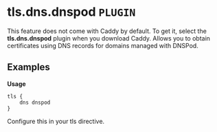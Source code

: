 # tls.dns.dnspod `PLUGIN`
This feature does not come with Caddy by default. To get it, select the **tls.dns.dnspod** plugin when you download Caddy.
Allows you to obtain certificates using DNS records for domains managed with DNSPod.

## Examples
**Usage** 
```
tls {
    dns dnspod
}
```
Configure this in your tls directive.